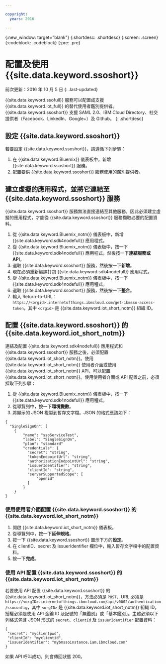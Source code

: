 ```yaml
---

copyright:
  years: 2016

---
```


{:new_window: target="blank"}
{:shortdesc: .shortdesc}
{:screen: .screen}
{:codeblock: .codeblock}
{:pre: .pre}

# 配置及使用 {{site.data.keyword.ssoshort}}
前次更新：2016 年 10 月 5 日
{: .last-updated}

{{site.data.keyword.ssofull}} 服務可以配置成支援 {{site.data.keyword.iot_full}} 的替代使用者鑑別提供者。{{site.data.keyword.ssoshort}} 支援 SAML 2.0、IBM Cloud Directory、社交提供者（Facebook、LinkedIn、Google+）及 Github。
{: .shortdesc}

## 設定 {{site.data.keyword.ssoshort}}

若要設定 {{site.data.keyword.ssoshort}}，請遵循下列步驟：

1. 在 {{site.data.keyword.Bluemix}} 儀表板中，新增 {{site.data.keyword.ssoshort}} 服務。
2. 配置要供 {{site.data.keyword.ssoshort}} 服務使用的鑑別提供者。

## 建立虛擬的應用程式，並將它連結至 {{site.data.keyword.ssoshort}} 服務

{{site.data.keyword.ssoshort}} 服務無法直接連結至其他服務，因此必須建立虛擬的應用程式，才能從 {{site.data.keyword.ssoshort}} 服務擷取必要的配置資料。

1. 從 {{site.data.keyword.Bluemix_notm}} 儀表板中，新增 {{site.data.keyword.sdk4nodefull}} 應用程式。
2. 從 {{site.data.keyword.Bluemix_notm}} 儀表板中，按一下 {{site.data.keyword.sdk4nodefull}} 應用程式，然後按一下**連結服務或 API**。
3. 選取 {{site.data.keyword.ssoshort}} 服務，然後按一下**新增**。
4. 現在必須重新編譯打包 {{site.data.keyword.sdk4nodefull}} 應用程式。
5. 從 {{site.data.keyword.Bluemix_notm}} 儀表板中，按一下 {{site.data.keyword.sdk4nodefull}} 應用程式。
6. 選取 {{site.data.keyword.ssoshort}} 服務，然後按一下**整合**。
7. 輸入 Return-to-URL：
`https://<orgid>.internetofthings.ibmcloud.com/get-ibmsso-access-token`，其中 `<orgid>` 是 {{site.data.keyword.iot_short_notm}} 組織 ID。

## 配置 {{site.data.keyword.ssoshort}} 的 {{site.data.keyword.iot_short_notm}}

連結及配置 {{site.data.keyword.sdk4nodefull}} 應用程式和 {{site.data.keyword.ssoshort}} 服務之後，必須配置 {{site.data.keyword.iot_short_notm}}。使用 {{site.data.keyword.iot_short_notm}} 使用者介面或使用 {{site.data.keyword.iot_short_notm}} API，可以配置 {{site.data.keyword.iot_short_notm}}。使用使用者介面或 API 配置之前，必須採取下列步驟：

1. 從 {{site.data.keyword.Bluemix_notm}} 儀表板中，按一下 {{site.data.keyword.sdk4nodefull}} 應用程式。
2. 從導覽列中，按一下**環境變數**。
3. 將顯示的 JSON 複製到暫存文字檔。JSON 的格式應該如下：
```
{
  "SingleSignOn": [
    {
        "name": "ssoServiceTest",
        "label": "SingleSignOn",
        "plan": "standard"
        "credentials": {
          "secret": "string",
          "tokenEndpointUrl": "string",
          "authorizationEndpointUrl": "string",
          "issuerIdentifier": "string",
          "clientId": "string",
          "serverSupportedScope": [
              "openid"
          ]
        }
    }
}
```

### 使用使用者介面配置 {{site.data.keyword.ssoshort}} 的 {{site.data.keyword.iot_short_notm}}

1. 開啟 {{site.data.keyword.iot_short_notm}} 儀表板。
2. 從導覽列中，按一下**延伸規格**。
3. 按一下 {{site.data.keyword.ssoshort}} 圖示下方的**設定**。
4. 在 clientID、secret 及 issuerIdentifier 欄位中，輸入暫存文字檔中的配置資料。
5. 按一下**完成**。

### 使用 API 配置 {{site.data.keyword.ssoshort}} 的 {{site.data.keyword.iot_short_notm}}

若要使用 API 配置 {{site.data.keyword.ssoshort}} 的 {{site.data.keyword.iot_short_notm}}，方法必須是 `POST`、URL 必須是 `https://<orgID>.internetofthings.ibmcloud.com/api/v0002/authentication/ssoconfig`，其中 `<orgID>` 是 {{site.data.keyword.iot_short_notm}} 組織 ID。授權必須是使用 API 金鑰 ID 及記號的「無鑑別」或「基本鑑別」。主體必須以下列格式包含 JSON 形式的 `secret`、`clientId` 及 `issuerIdentifier` 配置資料：
```
{
 "secret": "myclientpwd",
 "clientId": "myclientid",
 "issuerIdentifier": "mybmssoinstance.iam.ibmcloud.com"
}
```

如果 API 呼叫成功，則會傳回狀態 200。
